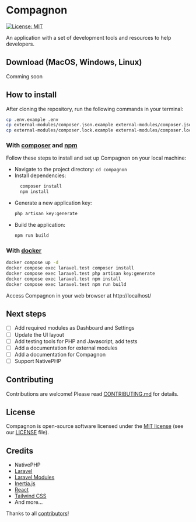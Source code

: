 # Compagnon

[![License: MIT](https://img.shields.io/badge/License-MIT-blue.svg)](https://opensource.org/licenses/MIT)

An application with a set of development tools and resources to help developers.

## Download (MacOS, Windows, Linux)

Comming soon

## How to install

After cloning the repository, run the following commands in your terminal:

```sh
cp .env.example .env
cp external-modules/composer.json.example external-modules/composer.json
cp external-modules/composer.lock.example external-modules/composer.lock
```

### With [composer](https://getcomposer.org/) and [npm](https://www.npmjs.com/)
Follow these steps to install and set up Compagnon on your local machine:

- Navigate to the project directory: `cd compagnon`
- Install dependencies:
  ```sh
    composer install
    npm install
  ```
- Generate a new application key:
  ```sh
  php artisan key:generate
  ```
- Build the application: 
  ```sh
  npm run build
  ```

### With [docker](https://www.docker.com/)

```sh
docker compose up -d
docker compose exec laravel.test composer install
docker compose exec laravel.test php artisan key:generate
docker compose exec laravel.test npm install
docker compose exec laravel.test npm run build
```

Access Compagnon in your web browser at http://localhost/

## Next steps

- [ ] Add required modules as Dashboard and Settings
- [ ] Update the UI layout
- [ ] Add testing tools for PHP and Javascript, add tests
- [ ] Add a documentation for external modules
- [ ] Add a documentation for Compagnon
- [ ] Support NativePHP

## Contributing

Contributions are welcome! Please read [CONTRIBUTING.md](CONTRIBUTING.md) for details.

## License

Compagnon is open-source software licensed under the [MIT license](https://opensource.org/licenses/MIT) (see our [LICENSE](LICENSE) file).

## Credits

- NativePHP
- [Laravel](https://laravel.com/)
- [Laravel Modules](https://docs.laravelmodules.com/)
- [Inertia.js](https://inertiajs.com/)
- [React](https://react.dev/)
- [Tailwind CSS](https://tailwindcss.com/)
- And more...

Thanks to all [contributors](https://github.com/DevCompanion/compagnon/graphs/contributors)!
